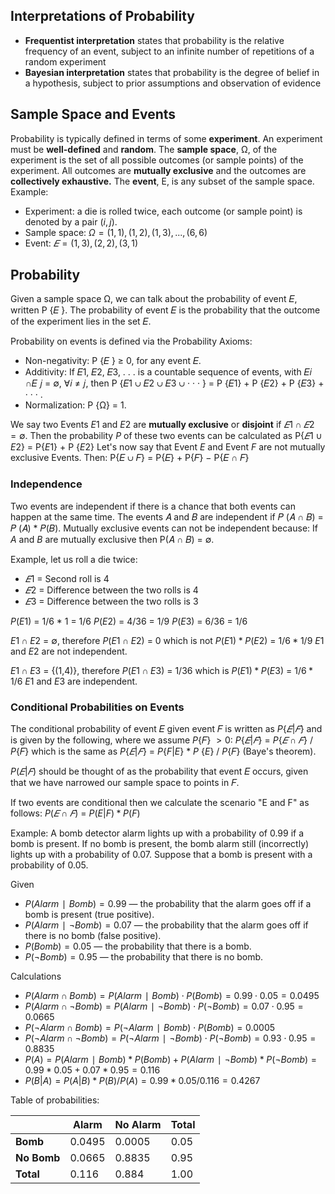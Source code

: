 ## Interpretations of Probability
- **Frequentist interpretation** states that probability is the relative frequency of an event, subject to an infinite number of repetitions of a random experiment  
- **Bayesian interpretation** states that probability is the degree of belief in a hypothesis, subject to prior assumptions and observation of evidence
## Sample Space and Events
Probability is typically defined in terms of some **experiment**. An experiment must be **well-defined** and **random**. The **sample space**, Ω, of the experiment is the set of all possible outcomes (or sample points) of the experiment. All outcomes are **mutually exclusive** and the outcomes are **collectively exhaustive.** The **event**, E, is any subset of the sample space.
Example:
- Experiment: a die is rolled twice, each outcome (or sample point) is denoted by a pair $(i,j)$.
- Sample space: $Ω = {(1,1), (1,2), (1,3), ..., (6,6)}$
- Event: $𝐸 = {(1, 3), (2, 2), (3, 1)}$
## Probability
Given a sample space Ω, we can talk about the probability of event 𝐸, written P {𝐸 }. The probability of event 𝐸 is the probability that the outcome of the experiment lies in the set 𝐸.

Probability on events is defined via the Probability Axioms:
- Non-negativity: P {𝐸 } ≥ 0, for any event 𝐸. 
- Additivity: If 𝐸1, 𝐸2, 𝐸3, . . . is a countable sequence of events, with 𝐸𝑖 ∩𝐸 𝑗 = ∅, ∀𝑖 ≠ 𝑗, then P {𝐸1 ∪ 𝐸2 ∪ 𝐸3 ∪ · · · } = P {𝐸1} + P {𝐸2} + P {𝐸3} + · · · . 
- Normalization: P {Ω} = 1.

We say two Events $E1$ and $E2$ are **mutually exclusive** or **disjoint** if $𝐸1 ∩ 𝐸2 = ∅$. Then the probability $P$ of these two events can be calculated as P{$𝐸1$ ∪ $E2$} = P{$E1$} + P {$E2$}
Let's now say that Event $E$ and Event $F$ are not mutually exclusive Events. 
Then:  P{𝐸 ∪ 𝐹} = P{𝐸} + P{𝐹} − P{𝐸 ∩ 𝐹}
### Independence
Two events are independent if there is a chance that both events can happen at the same time.
The events 𝐴 and 𝐵 are independent if 𝑃 (𝐴 ∩ 𝐵) = 𝑃 (𝐴) * 𝑃(𝐵). 
Mutually exclusive events can not be independent because:
If $A$ and $B$ are mutually exclusive then P(𝐴 ∩ 𝐵) = ∅.

Example, let us roll a die twice:
- $𝐸1$ = Second roll is 4  
- $𝐸2$ = Difference between the two rolls is 4  
- $𝐸3$ = Difference between the two rolls is 3

$P(E1)$ = $1/6$ * $1$ = $1/6$
$P(E2)$ = $4/36$ = $1/9$
$P(E3)$ = $6/36$ = $1/6$

$E1 ∩ E2$ = ∅, therefore $P(E1 ∩ E2)$ = 0 which is not $P(E1) * P(E2)$ = $1/6 * 1/9$ 
$E1$ and $E2$ are not independent.

$E1 ∩ E3$ = {(1,4)}, therefore $P(E1 ∩ E3)$ = $1/36$ which is $P(E1) * P(E3)$ = $1/6 * 1/6$ 
$E1$ and $E3$ are independent.
### Conditional Probabilities on Events
The conditional probability of event 𝐸 given event 𝐹 is written as 
$P${$𝐸 | 𝐹$} and is given by the following, where we assume $P${𝐹} $> 0$: 
$P${$𝐸 | 𝐹$} = $P${$𝐸 ∩ 𝐹$} $/$ $P${𝐹} which is the same as $P${$𝐸 | 𝐹$} = $P${$F|E$} * $P$ {$E$} $/$ $P${𝐹} (Baye's theorem).

$P$($𝐸 | 𝐹$) should be thought of as the probability that event 𝐸 occurs, given that we have narrowed our sample space to points in 𝐹.

If two events are conditional then we calculate the scenario "E and F" as follows: 
$P$($𝐸 ∩ 𝐹$) = $P(E|F) * P(F)$

Example:
A bomb detector alarm lights up with a probability of 0.99 if a bomb is present. If no bomb is present, the bomb alarm still (incorrectly) lights up with a probability of 0.07. Suppose that a bomb is present with a probability of 0.05.

Given
- $P(Alarm∣Bomb)=0.99$ — the probability that the alarm goes off if a bomb is present (true positive).
- $P(Alarm∣¬Bomb)=0.07$ — the probability that the alarm goes off if there is no bomb (false positive).
- $P(Bomb)=0.05$ — the probability that there is a bomb.
- $P(¬Bomb)=0.95$ — the probability that there is no bomb.

Calculations
- $P(Alarm∩Bomb)=P(Alarm∣Bomb)⋅P(Bomb) =  0.99⋅0.05 = 0.0495$
- $P(Alarm∩¬Bomb) = P(Alarm∣¬Bomb)⋅P(¬Bomb)=0.07⋅0.95=0.0665$
- $P(¬Alarm∩Bomb)=P(¬Alarm∣Bomb)⋅P(Bomb)=0.0005$
- $P(¬Alarm∩¬Bomb)=P(¬Alarm∣¬Bomb)⋅P(¬Bomb) = 0.93⋅0.95=0.8835$
- $P(A) = P(Alarm∣Bomb) * P(Bomb) + P(Alarm∣¬Bomb) * P(¬Bomb) = 0.99 * 0.05 + 0.07 * 0.95 = 0.116$
- $P(B | A) =  P(A|B) * P(B) / P(A) = 0.99 * 0.05 / 0.116 = 0.4267$

Table of probabilities: 

|             | **Alarm** | **No Alarm** | **Total** |
| ----------- | --------- | ------------ | --------- |
| **Bomb**    | 0.0495    | 0.0005       | 0.05      |
| **No Bomb** | 0.0665    | 0.8835       | 0.95      |
| **Total**   | 0.116     | 0.884        | 1.00      |